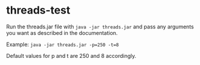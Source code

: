 # threads-test

Run the threads.jar file with `java -jar threads.jar` and pass any arguments you want as described in the documentation.

Example: `java -jar threads.jar -p=250 -t=8`

Default values for p and t are 250 and 8 accordingly.
